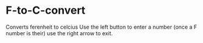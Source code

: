 # F-to-C-convert
Converts ferenheit to celcius 
Use the left button to enter a number (once a F number is their) use the right arrow to exit.
